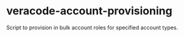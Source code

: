 # veracode-account-provisioning
 Script to provision in bulk account roles for specified account types.
